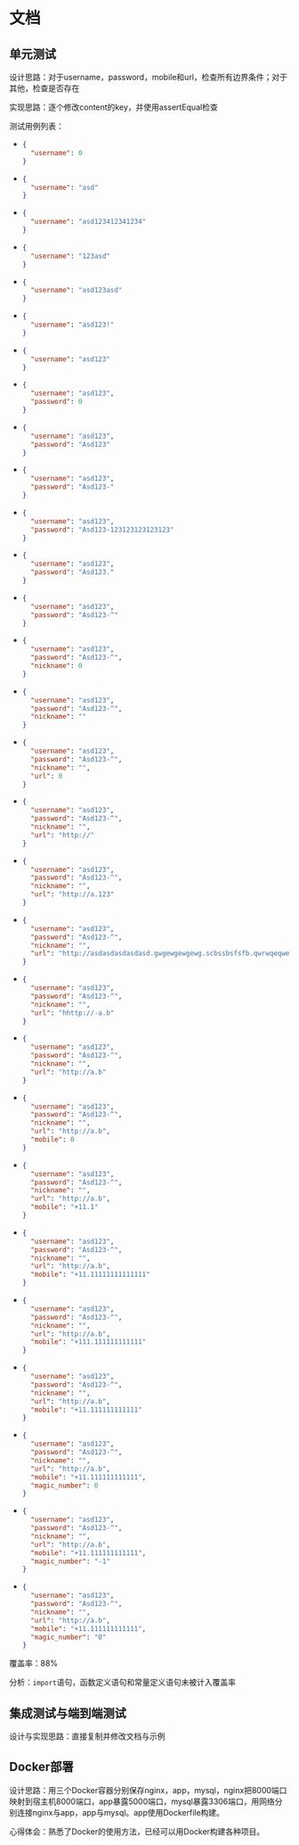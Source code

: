 # 文档

## 单元测试

设计思路：对于username，password，mobile和url，检查所有边界条件；对于其他，检查是否存在

实现思路：逐个修改content的key，并使用assertEqual检查

测试用例列表：

* ```json
  {
    "username": 0
  }
  ```
* ```json
  {
    "username": "asd"
  }
  ```
* ```json
  {
    "username": "asd123412341234"
  }
  ```
* ```json
  {
    "username": "123asd"
  }
  ```
* ```json
  {
    "username": "asd123asd"
  }
  ```
* ```json
  {
    "username": "asd123!"
  }
  ```
* ```json
  {
    "username": "asd123"
  }
  ```
* ```json
  {
    "username": "asd123",
    "password": 0
  }
  ```
* ```json
  {
    "username": "asd123",
    "password": "Asd123"
  }
  ```
* ```json
  {
    "username": "asd123",
    "password": "Asd123-"
  }
  ```
* ```json
  {
    "username": "asd123",
    "password": "Asd123-123123123123123"
  }
  ```
* ```json
  {
    "username": "asd123",
    "password": "Asd123."
  }
  ```
* ```json
  {
    "username": "asd123",
    "password": "Asd123-^"
  }
  ```
* ```json
  {
    "username": "asd123",
    "password": "Asd123-^",
    "nickname": 0
  }
  ```
* ```json
  {
    "username": "asd123",
    "password": "Asd123-^",
    "nickname": ""
  }
  ```
* ```json
  {
    "username": "asd123",
    "password": "Asd123-^",
    "nickname": "",
    "url": 0
  }
  ```
* ```json
  {
    "username": "asd123",
    "password": "Asd123-^",
    "nickname": "",
    "url": "http://"
  }
  ```
* ```json
  {
    "username": "asd123",
    "password": "Asd123-^",
    "nickname": "",
    "url": "http://a.123"
  }
  ```
* ```json
  {
    "username": "asd123",
    "password": "Asd123-^",
    "nickname": "",
    "url": "http://asdasdasdasdasd.gwgewgewgewg.scbssbsfsfb.qwrwqeqwewqew.adafasf"
  }
  ```
* ```json
  {
    "username": "asd123",
    "password": "Asd123-^",
    "nickname": "",
    "url": "hhttp://-a.b"
  }
  ```
* ```json
  {
    "username": "asd123",
    "password": "Asd123-^",
    "nickname": "",
    "url": "http://a.b"
  }
  ```
* ```json
  {
    "username": "asd123",
    "password": "Asd123-^",
    "nickname": "",
    "url": "http://a.b",
    "mobile": 0
  }
  ```
* ```json
  {
    "username": "asd123",
    "password": "Asd123-^",
    "nickname": "",
    "url": "http://a.b",
    "mobile": "+11.1"
  }
  ```
* ```json
  {
    "username": "asd123",
    "password": "Asd123-^",
    "nickname": "",
    "url": "http://a.b",
    "mobile": "+11.11111111111111"
  }
  ```
* ```json
  {
    "username": "asd123",
    "password": "Asd123-^",
    "nickname": "",
    "url": "http://a.b",
    "mobile": "+111.111111111111"
  }
  ```
* ```json
  {
    "username": "asd123",
    "password": "Asd123-^",
    "nickname": "",
    "url": "http://a.b",
    "mobile": "+11.111111111111"
  }
  ```
* ```json
  {
    "username": "asd123",
    "password": "Asd123-^",
    "nickname": "",
    "url": "http://a.b",
    "mobile": "+11.111111111111",
    "magic_number": 0
  }
  ```
* ```json
  {
    "username": "asd123",
    "password": "Asd123-^",
    "nickname": "",
    "url": "http://a.b",
    "mobile": "+11.111111111111",
    "magic_number": "-1"
  }
  ```
* ```json
  {
    "username": "asd123",
    "password": "Asd123-^",
    "nickname": "",
    "url": "http://a.b",
    "mobile": "+11.111111111111",
    "magic_number": "0"
  }
  ```

覆盖率：88%

分析：`import`语句，函数定义语句和常量定义语句未被计入覆盖率

## 集成测试与端到端测试

设计与实现思路：直接复制并修改文档与示例

## Docker部署

设计思路：用三个Docker容器分别保存nginx，app，mysql，nginx把8000端口映射到宿主机8000端口，app暴露5000端口，mysql暴露3306端口，用网络分别连接nginx与app，app与mysql。app使用Dockerfile构建。

心得体会：熟悉了Docker的使用方法，已经可以用Docker构建各种项目。